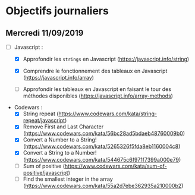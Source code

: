 # Objectifs journaliers

## Mercredi 11/09/2019


* [ ] Javascript :
  * [x] Approfondir les `strings` en Javascript (https://javascript.info/string)
  * [x] Comprendre le fonctionnement des tableaux en Javascript (https://javascript.info/array)
  * [ ] Approfondir les tableaux en Javascript en faisant le tour des méthodes disponibles (https://javascript.info/array-methods)



* Codewars :
  * [x] String repeat (https://www.codewars.com/kata/string-repeat/javascript)
  * [x] Remove First and Last Character (https://www.codewars.com/kata/56bc28ad5bdaeb48760009b0)
  * [x] Convert a Number to a String! (https://www.codewars.com/kata/5265326f5fda8eb1160004c8)
  * [x] Convert a String to a Number! (https://www.codewars.com/kata/544675c6f971f7399a000e79)
  * [ ] Sum of positive (https://www.codewars.com/kata/sum-of-positive/javascript)
  * [ ] Find the smallest integer in the array (https://www.codewars.com/kata/55a2d7ebe362935a210000b2)
